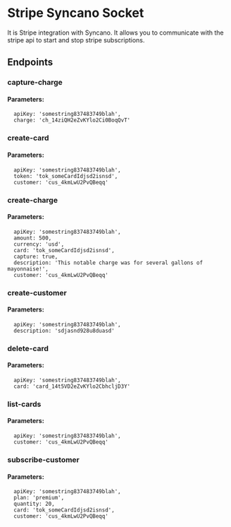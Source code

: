 # Stripe Syncano Socket

It is Stripe integration with Syncano. It allows you to communicate with the stripe api to start and stop stripe subscriptions.

## Endpoints

### capture-charge

#### Parameters:

      apiKey: 'somestring837483749blah',
      charge: 'ch_14ziQH2eZvKYlo2Ci0BoqQvT'


### create-card

#### Parameters:

      apiKey: 'somestring837483749blah',
      token: 'tok_someCardIdjsd2isnsd',
      customer: 'cus_4kmLwU2PvQBeqq'


### create-charge

#### Parameters:

      apiKey: 'somestring837483749blah',
      amount: 500,
      currency: 'usd',
      card: 'tok_someCardIdjsd2isnsd',
      capture: true,
      description: 'This notable charge was for several gallons of mayonnaise!',
      customer: 'cus_4kmLwU2PvQBeqq'


### create-customer

#### Parameters:

      apiKey: 'somestring837483749blah',
      description: 'sdjasnd928u8duasd'


### delete-card

#### Parameters:

      apiKey: 'somestring837483749blah',
      card: 'card_14t5VD2eZvKYlo2CbhcljD3Y'


### list-cards

#### Parameters:

      apiKey: 'somestring837483749blah',
      customer: 'cus_4kmLwU2PvQBeqq'


### subscribe-customer

#### Parameters:

      apiKey: 'somestring837483749blah',
      plan: 'premium',
      quantity: 20,
      card: 'tok_someCardIdjsd2isnsd',
      customer: 'cus_4kmLwU2PvQBeqq'

